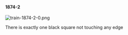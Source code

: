 #### 1874-2
![train-1874-2-0.png](https://github.com/lil-lab/nlvr/raw/master/nlvr/train/images/19/train-1874-2-0.png "train-1874-2-0.png")

There  is exactly one black square not touching any edge